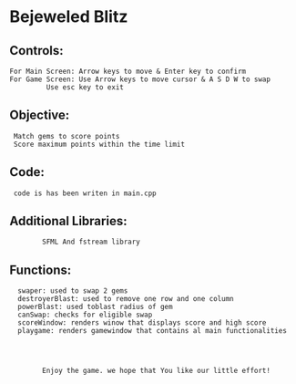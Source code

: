 # Bejeweled Blitz

## Controls: 
	For Main Screen: Arrow keys to move & Enter key to confirm
	For Game Screen: Use Arrow keys to move cursor & A S D W to swap
			 Use esc key to exit

## Objective:
	 Match gems to score points
	 Score maximum points within the time limit

## Code:
     code is has been writen in main.cpp

## Additional Libraries:
		    SFML And fstream library  

## Functions: 
	  swaper: used to swap 2 gems
	  destroyerBlast: used to remove one row and one column
	  powerBlast: used toblast radius of gem
	  canSwap: checks for eligible swap
	  scoreWindow: renders winow that displays score and high score
	  playgame: renders gamewindow that contains al main functionalities




			Enjoy the game. we hope that You like our little effort!
